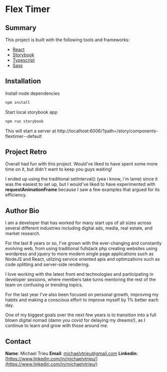 # Flex Timer

## Summary

This project is built with the following tools and frameworks:

- [React](https://reactjs.org/)
- [Storybook](https://storybook.js.org/)
- [Typescript](https://www.typescriptlang.org/)
- [Sass](https://sass-lang.com/)

## Installation

Install node dependencies

```bash
npm install
```

Start local storybook app

```bash
npm run storybook
```

This will start a server at http://localhost:6006/?path=/story/components-flextimer--default

## Project Retro

Overall had fun with this project. Would've liked to have spent some more time on it, but didn't want to keep you guys waiting!

I ended up using the traditional setInterval() (yea i know, i'm lame) since it was the easiest to set up, but I would've liked to have experimented with **requestAnimationFrame** because I saw a few examples that argued for its efficiency.

## Author Bio

I am a developer that has worked for many start ups of all sizes across several different industries including digital ads, media, real estate, and market research.

For the last 8 years or so, I've grown with the ever-changing and constantly evolving web, from using traditional fullstack php creating websites using wordpress and jquery to more modern single page applications such as NodeJS and React, utilzing service oriented apis and optimzations such as code splitting and server-side rendering.

I love working with the latest front end technologies and participating in developer sessions, where members take turns mentoring the rest of the team on confusing or trending topics.

For the last year I've also been focused on personal growth, improving my habits and making a conscious effort to improve myself by 1% better each day.

One of my biggest goals over the next few years is to transition into a full blown digital nomad (damn you covid for delaying my dreams!), as I continue to learn and grow with those around me.

## Contact

**Name**: Michael Trieu
**Email**: michaelvtrieu@gmail.com
**Linkedin**: [https://www.linkedin.com/in/michaelvtrieu/](https://www.linkedin.com/in/michaelvtrieu/)
